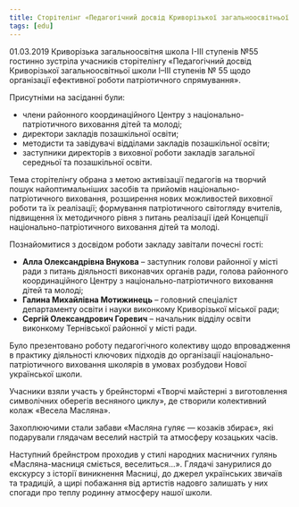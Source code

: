 ```yaml
---
title: Сторітелінг «Педагогічний досвід Криворізької загальноосвітньої школи І–ІІІ ступенів № 55 щодо організації ефективної роботи патріотичного спрямування»
tags: [edu]
---
```


01.03.2019 Криворізька загальноосвітня школа І-ІІІ ступенів №55 гостинно зустріла учасників сторітелінгу «Педагогічний досвід Криворізької загальноосвітньої школи І–ІІІ ступенів № 55 щодо організації ефективної роботи патріотичного спрямування».

Присутніми на засіданні були:

- члени районного координаційного Центру з національно-патріотичного виховання дітей та молоді;
- директори закладів позашкільної освіти;
- методисти та завідувачі відділами закладів позашкільної освіти;
- заступники директорів з виховної роботи закладів загальної середньої та позашкільної освіти.

Тема сторітелінгу обрана з метою активізації педагогів на творчий пошук найоптимальніших засобів та прийомів національно-патріотичного виховання, розширення нових можливостей виховної роботи та їх реалізації; формування патріотичного світогляду вчителів, підвищення їх методичного рівня з питань реалізації ідей Концепції національно-патріотичного виховання дітей та молоді.

Познайомитися з досвідом роботи закладу завітали почесні гості:

- **Алла Олександрівна Внукова** – заступник голови районної у місті ради з питань діяльності виконавчих органів ради, голова районного координаційного Центру з національно-патріотичного виховання дітей та молоді;
- **Галина Михайлівна Мотижинець** – головний спеціаліст департаменту освіти і науки виконкому Криворізької міської ради;
- **Сергій Олександрович Горевич** – начальник відділу освіти виконкому Тернівської районної у місті ради.

Було презентовано роботу педагогічного колективу щодо впровадження в практику діяльності ключових підходів до організації національно-патріотичного виховання школярів в умовах розбудови Нової української школи.

Учасники взяли участь у брейнстормі «Творчі майстерні з виготовлення символічних оберегів весняного циклу», де створили колективний колаж «Весела Масляна».

Захоплюючими стали забави «Масляна гуляє — козаків збирає», які подарували глядачам веселий настрій та атмосферу козацьких часів.

Наступний брейнстром проходив у стилі народних масничних гулянь «Масляна-масниця сміється, веселиться…». Глядачі занурилися до екскурсу з історії виникнення Масниці, до джерел українських звичаїв та традицій, а щирі побажання від артистів надовго залишать у них спогади про теплу родинну атмосферу нашої школи.

<slideshow></slideshow>
